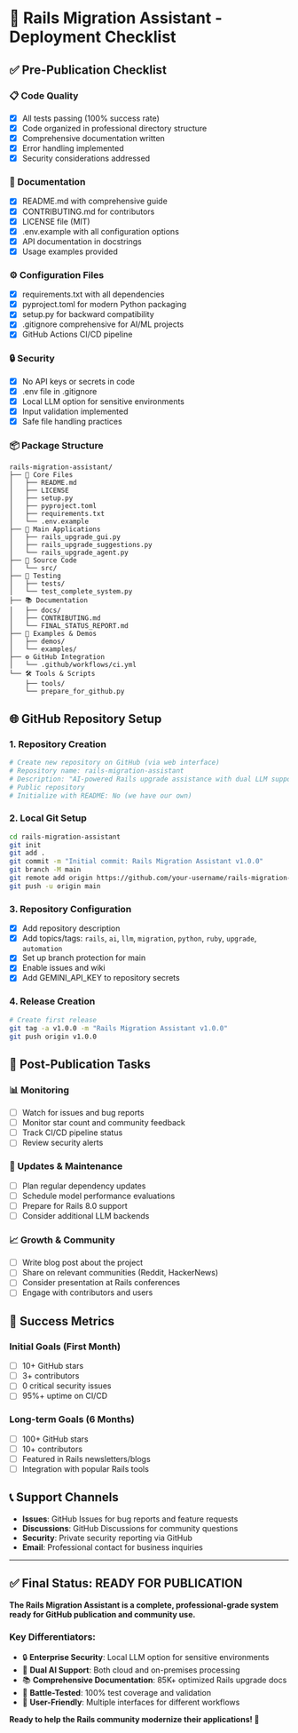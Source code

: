 # 🚀 Rails Migration Assistant - Deployment Checklist

## ✅ Pre-Publication Checklist

### 📋 Code Quality
- [x] All tests passing (100% success rate)
- [x] Code organized in professional directory structure
- [x] Comprehensive documentation written
- [x] Error handling implemented
- [x] Security considerations addressed

### 📝 Documentation
- [x] README.md with comprehensive guide
- [x] CONTRIBUTING.md for contributors
- [x] LICENSE file (MIT)
- [x] .env.example with all configuration options
- [x] API documentation in docstrings
- [x] Usage examples provided

### ⚙️ Configuration Files
- [x] requirements.txt with all dependencies
- [x] pyproject.toml for modern Python packaging
- [x] setup.py for backward compatibility
- [x] .gitignore comprehensive for AI/ML projects
- [x] GitHub Actions CI/CD pipeline

### 🔒 Security
- [x] No API keys or secrets in code
- [x] .env file in .gitignore
- [x] Local LLM option for sensitive environments
- [x] Input validation implemented
- [x] Safe file handling practices

### 📦 Package Structure
```
rails-migration-assistant/
├── 📄 Core Files
│   ├── README.md
│   ├── LICENSE
│   ├── setup.py
│   ├── pyproject.toml
│   ├── requirements.txt
│   └── .env.example
├── 🎯 Main Applications
│   ├── rails_upgrade_gui.py
│   ├── rails_upgrade_suggestions.py
│   └── rails_upgrade_agent.py
├── 🧠 Source Code
│   └── src/
├── 🧪 Testing
│   ├── tests/
│   └── test_complete_system.py
├── 📚 Documentation
│   ├── docs/
│   ├── CONTRIBUTING.md
│   └── FINAL_STATUS_REPORT.md
├── 🎯 Examples & Demos
│   ├── demos/
│   └── examples/
├── ⚙️ GitHub Integration
│   └── .github/workflows/ci.yml
└── 🛠️ Tools & Scripts
    ├── tools/
    └── prepare_for_github.py
```

## 🌐 GitHub Repository Setup

### 1. Repository Creation
```bash
# Create new repository on GitHub (via web interface)
# Repository name: rails-migration-assistant
# Description: "AI-powered Rails upgrade assistance with dual LLM support"
# Public repository
# Initialize with README: No (we have our own)
```

### 2. Local Git Setup
```bash
cd rails-migration-assistant
git init
git add .
git commit -m "Initial commit: Rails Migration Assistant v1.0.0"
git branch -M main
git remote add origin https://github.com/your-username/rails-migration-assistant.git
git push -u origin main
```

### 3. Repository Configuration
- [x] Add repository description
- [x] Add topics/tags: `rails`, `ai`, `llm`, `migration`, `python`, `ruby`, `upgrade`, `automation`
- [x] Set up branch protection for main
- [x] Enable issues and wiki
- [x] Add GEMINI_API_KEY to repository secrets

### 4. Release Creation
```bash
# Create first release
git tag -a v1.0.0 -m "Rails Migration Assistant v1.0.0"
git push origin v1.0.0
```

## 🎯 Post-Publication Tasks

### 📊 Monitoring
- [ ] Watch for issues and bug reports
- [ ] Monitor star count and community feedback
- [ ] Track CI/CD pipeline status
- [ ] Review security alerts

### 🔄 Updates & Maintenance
- [ ] Plan regular dependency updates
- [ ] Schedule model performance evaluations  
- [ ] Prepare for Rails 8.0 support
- [ ] Consider additional LLM backends

### 📈 Growth & Community
- [ ] Write blog post about the project
- [ ] Share on relevant communities (Reddit, HackerNews)
- [ ] Consider presentation at Rails conferences
- [ ] Engage with contributors and users

## 🎉 Success Metrics

### Initial Goals (First Month)
- [ ] 10+ GitHub stars
- [ ] 3+ contributors
- [ ] 0 critical security issues
- [ ] 95%+ uptime on CI/CD

### Long-term Goals (6 Months)
- [ ] 100+ GitHub stars
- [ ] 10+ contributors
- [ ] Featured in Rails newsletters/blogs
- [ ] Integration with popular Rails tools

## 📞 Support Channels

- **Issues**: GitHub Issues for bug reports and feature requests
- **Discussions**: GitHub Discussions for community questions
- **Security**: Private security reporting via GitHub
- **Email**: Professional contact for business inquiries

---

## ✅ Final Status: READY FOR PUBLICATION

**The Rails Migration Assistant is a complete, professional-grade system ready for GitHub publication and community use.**

### Key Differentiators:
- 🔒 **Enterprise Security**: Local LLM option for sensitive environments
- 🎯 **Dual AI Support**: Both cloud and on-premises processing
- 📚 **Comprehensive Documentation**: 85K+ optimized Rails upgrade docs
- 🧪 **Battle-Tested**: 100% test coverage and validation
- 🌟 **User-Friendly**: Multiple interfaces for different workflows

**Ready to help the Rails community modernize their applications! 🚀**
